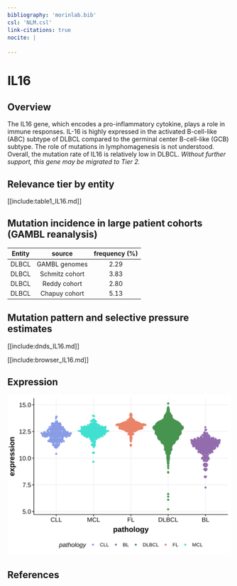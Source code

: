 ```yaml
---
bibliography: 'morinlab.bib'
csl: 'NLM.csl'
link-citations: true
nocite: |
  
---
```

# IL16

## Overview
The IL16 gene, which encodes a pro-inflammatory cytokine, plays a role in immune responses. IL-16 is highly expressed in the activated B-cell-like (ABC) subtype of DLBCL compared to the germinal center B-cell-like (GCB) subtype. The role of mutations in lymphomagenesis is not understood. Overall, the mutation rate of IL16 is relatively low in DLBCL. *Without further support, this gene may be migrated to Tier 2.* 

## Relevance tier by entity

[[include:table1_IL16.md]]

## Mutation incidence in large patient cohorts (GAMBL reanalysis)

|Entity|source        |frequency (%)|
|:------:|:--------------:|:-------------:|
|DLBCL |GAMBL genomes |2.29         |
|DLBCL |Schmitz cohort|3.83         |
|DLBCL |Reddy cohort  |2.80         |
|DLBCL |Chapuy cohort |5.13         |

## Mutation pattern and selective pressure estimates

[[include:dnds_IL16.md]]



[[include:browser_IL16.md]]

## Expression
![](images/gene_expression/IL16_by_pathology.svg)

<!-- FLAGGED FOR TIER 2 -->

<!-- ORIGIN: Unknown -->

## References
